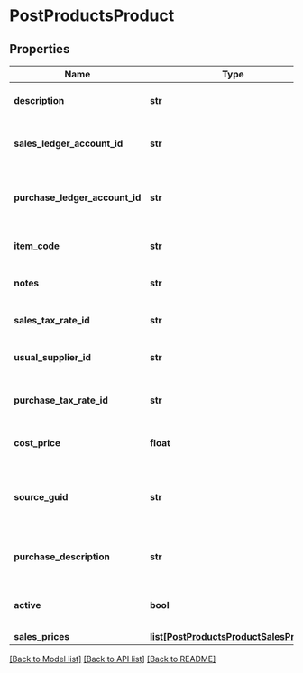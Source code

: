 # PostProductsProduct

## Properties
Name | Type | Description | Notes
------------ | ------------- | ------------- | -------------
**description** | **str** | The product description | 
**sales_ledger_account_id** | **str** | The sales ledger account for the product | 
**purchase_ledger_account_id** | **str** | The purchase ledger account for the product | 
**item_code** | **str** | The item code for the product | [optional] 
**notes** | **str** | The notes for the product | [optional] 
**sales_tax_rate_id** | **str** | The ID of the Sales Tax Rate. | [optional] 
**usual_supplier_id** | **str** | The ID of the Usual Supplier. | [optional] 
**purchase_tax_rate_id** | **str** | The ID of the Purchase Tax Rate. | [optional] 
**cost_price** | **float** | The cost price of the product | [optional] 
**source_guid** | **str** | Used when importing products from external sources | [optional] 
**purchase_description** | **str** | The product purchase description | [optional] 
**active** | **bool** | Indicates whether the product is active | [optional] 
**sales_prices** | [**list[PostProductsProductSalesPrices]**](PostProductsProductSalesPrices.md) |  | [optional] 

[[Back to Model list]](../README.md#documentation-for-models) [[Back to API list]](../README.md#documentation-for-api-endpoints) [[Back to README]](../README.md)


